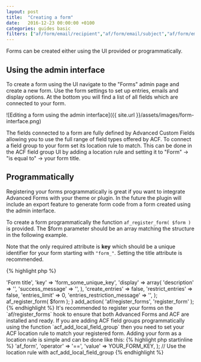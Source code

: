 ```yaml
---
layout: post
title:  "Creating a form"
date:   2016-12-23 00:00:00 +0100
categories: guides basic
filters: ["af/form/email/recipient","af/form/email/subject","af/form/email/content","af/form/email/attachments","af/form/email/headers"]
---
```


Forms can be created either using the UI provided or programmatically.

## Using the admin interface

To create a form using the UI navigate to the "Forms" admin page and create a new form. Use the form settings to set up entries, emails and display options. At the bottom you will find a list of all fields which are connected to your form.

![Editing a form using the admin interface]({{ site.url }}/assets/images/form-interface.png)

The fields connected to a form are fully defined by Advanced Custom Fields allowing you to use the full range of field types offered by ACF. To connect a field group to your form set its location rule to match. This can be done in the ACF field group UI by adding a location rule and setting it to "Form" -> "is equal to" -> your form title.

## Programmatically

Registering your forms programmatically is great if you want to integrate Advanced Forms with your theme or plugin. In the future the plugin will include an export feature to generate form code from a form created using the admin interface.

To create a form programmatically the function `af_register_form( $form )` is provided. The $form parameter should be an array matching the structure in the following example.

Note that the only required attribute is **key** which should be a unique identifier for your form starting with `"form_"`. Setting the title attribute is recommended.

{% highlight php %}
<?php

function register_form() {
	$form = array(
	    'title' => 'Form title',
	    'key' => 'form_some_unique_key',
	    'display' => array(
	        'description' => '',
	        'success_message' => '',
	    ),
	    'create_entries' => false,
	    'restrict_entries' => false,
	    'entries_limit' => 0,
	    'entries_restriction_message' => '',
	);
	
	af_register_form( $form );
}
add_action( 'af/register_forms', 'register_form' );

{% endhighlight %}

It's recommended to register your forms on the `af/register_forms` hook to ensure that both Advanced Forms and ACF are installed and ready.

If you are adding ACF field groups programmatically using the function `acf_add_local_field_group` then you need to set your ACF location rule to match your registered form. Adding your form as a location rule is simple and can be done like this:

{% highlight php startinline %}
<?php

$acf_location_rule = array (
    'param' => 'af_form',
    'operator' => '==',
    'value' => YOUR_FORM_KEY,
);

// Use the location rule with acf_add_local_field_group

{% endhighlight %}